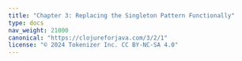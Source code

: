 ```yaml
---
title: "Chapter 3: Replacing the Singleton Pattern Functionally"
type: docs
nav_weight: 21000
canonical: "https://clojureforjava.com/3/2/1"
license: "© 2024 Tokenizer Inc. CC BY-NC-SA 4.0"
---
```

